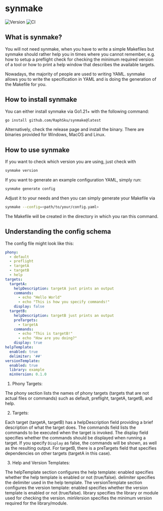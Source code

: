 # synmake
![Version](https://img.shields.io/badge/version-v0.1.0-orange)
![CI](https://github.com/RaphSku/synmake/workflows/Go%20CI/badge.svg)
## What is synmake?
You will not need synmake, when you have to write a simple Makefiles but synmake should rather help you in times where you cannot remember, e.g. how to setup a preflight check for checking the minimum required version of a tool or how to print a help window that describes the available targets. 

Nowadays, the majority of people are used to writing YAML. synmake allows you to write the specification in YAML and is doing the generation of the Makefile for you.

## How to install synmake
You can either install synmake via Go1.21+ with the following command:
```bash
go install github.com/RaphSku/synmake@latest
```

Alternatively, check the release page and install the binary. There are binaries provided for Windows, MacOS and Linux.

## How to use synmake
If you want to check which version you are using, just check with
```bash
synmake version
```
If you want to generate an example configuration YAML, simply run:
```bash
synmake generate config
```
Adjust it to your needs and then you can simply generate your Makefile via
```bash
synmake --config=<path/to/your/config.yaml>
```
The Makefile will be created in the directory in which you ran this command.

## Understanding the config schema
The config file might look like this:
```yaml
phony:
  - default
  - preflight
  - targetA
  - targetB
  - help
targets:
  targetA:
    helpDescription: targetA just prints an output
    commands:
      - echo "Hello World"
      - echo "This is how you specify commands!"
    display: false
  targetB:
    helpDescription: targetB just prints an output
    preTargets:
      - targetA
    commands:
      - echo "This is targetB!"
      - echo "How are you doing?"
    display: true
helpTemplate:
  enabled: true
  delimiter: '##'
versionTemplate:
  enabled: true
  library: example
  minVersion: 0.1.0
```
1. Phony Targets:

The phony section lists the names of phony targets (targets that are not actual files or commands) such as default, preflight, targetA, targetB, and help.

2. Targets:

Each target (targetA, targetB) has a helpDescription field providing a brief description of what the target does.
The commands field lists the commands to be executed when the target is invoked.
The display field specifies whether the commands should be displayed when running a target. If you specify `Display` as false, the commands will be shown, as well as the resulting output.
For targetB, there is a preTargets field that specifies dependencies on other targets (targetA in this case).

3. Help and Version Templates:

The helpTemplate section configures the help template:
enabled specifies whether the help template is enabled or not (true/false).
delimiter specifies the delimiter used in the help template.
The versionTemplate section configures the version template:
enabled specifies whether the version template is enabled or not (true/false).
library specifies the library or module used for checking the version.
minVersion specifies the minimum version required for the library/module.
